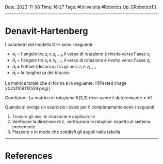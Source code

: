 Date: 2023-11-08
Time: 16:27
Tags: #Università #Robotics
Up: [[Robotics1]]

---
# Denavit-Hartenberg

I parametri del modello D-H sono i seguenti:
- $\alpha_i$ = l'angolo tra $z_i$ e $z_{i-1}$, il verso di rotazione è rivolto verso l'asse $x_i$
- $\theta_i$ = l'angolo tra $x_i$ e $x_{i-1}$, il verso di rotazione è rivolto verso l'asse $z_i$ 
- $d_i$ = l'offset (distanza) fra gli assi $z_i$ e $z_{i-1}$
- $a_i$ = la lunghezza del braccio

La matrice totale che si forma è la seguente:
![[Pasted image 20231109112559.png]]


Condizioni:
La matrice di rotazione R(3,3) deve avere il determinante = $\pm 1$

Quando si svolge un esercizio i passi per il completamento sono i seguenti:
1. Trovare gli assi di rotazione e applicarci z
2. Verificare la direzione di z, verificando le rotazioni rispetto al sistema precedente
3. Piazzare x in modo che soddisfi gli angoli nella tabella


---
# References
